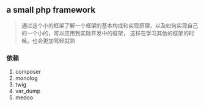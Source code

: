 ## a small php framework

> 通过这个小的框架了解一个框架的基本构成和实现原理，以及如何实现自己的一个小的，可以应用到实际开发中的框架， 这样在学习其他的框架的时候，也会更加驾轻就熟

### 依赖
1. composer
2. monolog
3. twig
4. var_dump
5. medoo


